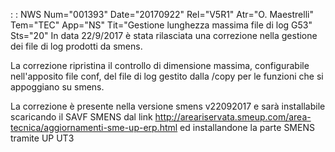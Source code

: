  :  : NWS Num="001393" Date="20170922" Rel="V5R1" Atr="O. Maestrelli" Tem="TEC" App="NS" Tit="Gestione lunghezza massima file di log G53" Sts="20"
In data 22/9/2017 è stata rilasciata una correzione nella gestione dei file di log prodotti da smens.

La correzione ripristina il controllo di dimensione massima, configurabile nell'apposito file conf,
del file di log gestito dalla /copy per le funzioni che si appoggiano su smens.

La correzione è presente nella versione smens v22092017 e sarà installabile scaricando il SAVF SMENS
 dal link http://areariservata.smeup.com/area-tecnica/aggiornamenti-sme-up-erp.html ed installandone
 la parte SMENS tramite UP UT3
